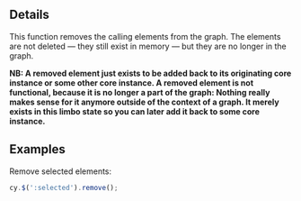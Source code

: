 ## Details

This function removes the calling elements from the graph.  The elements are not deleted &mdash; they still exist in memory &mdash; but they are no longer in the graph.

**NB: A removed element just exists to be added back to its originating core instance or some other core instance.  A removed element is not functional, because it is no longer a part of the graph: Nothing really makes sense for it anymore outside of the context of a graph.  It merely exists in this limbo state so you can later add it back to some core instance.**

## Examples

Remove selected elements:

```js
cy.$(':selected').remove();
```